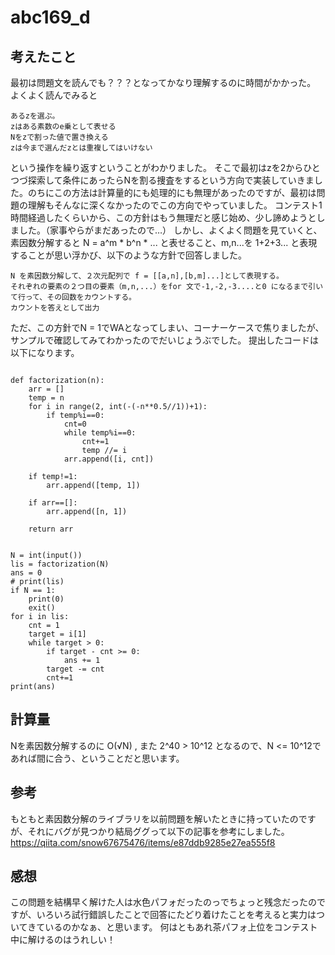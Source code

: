 # abc169_d
## 考えたこと 
最初は問題文を読んでも？？？となってかなり理解するのに時間がかかった。
よくよく読んでみると
```
あるzを選ぶ。
zはある素数のe乗として表せる
Nをzで割った値で置き換える
zは今まで選んだzとは重複してはいけない
```
という操作を繰り返すということがわかりました。
そこで最初はzを2からひとつづ探索して条件にあったらNを割る捜査をするという方向で実装していきました。のちにこの方法は計算量的にも処理的にも無理があったのですが、最初は問題の理解もそんなに深くなかったのでこの方向でやっていました。
コンテスト1時間経過したくらいから、この方針はもう無理だと感じ始め、少し諦めようとしました。（家事やらがまだあったので…）
しかし、よくよく問題を見ていくと、素因数分解すると N = a^m * b^n * ... と表せること、m,n...を 1+2+3... と表現することが思い浮かび、以下のような方針で回答しました。
```
N を素因数分解して、２次元配列で f = [[a,n],[b,m]...]として表現する。
それぞれの要素の２つ目の要素（m,n,...）をfor 文で-1,-2,-3....と0 になるまで引いて行って、その回数をカウントする。
カウントを答えとして出力
```
ただ、この方針でN = 1でWAとなってしまい、コーナーケースで焦りましたが、サンプルで確認してみてわかったのでだいじょうぶでした。
提出したコードは以下になります。
```

def factorization(n):
    arr = []
    temp = n
    for i in range(2, int(-(-n**0.5//1))+1):
        if temp%i==0:
            cnt=0
            while temp%i==0:
                cnt+=1
                temp //= i
            arr.append([i, cnt])
 
    if temp!=1:
        arr.append([temp, 1])
 
    if arr==[]:
        arr.append([n, 1])
 
    return arr
 
 
N = int(input())
lis = factorization(N)
ans = 0
# print(lis)
if N == 1:
    print(0)
    exit()
for i in lis:
    cnt = 1
    target = i[1]
    while target > 0:
        if target - cnt >= 0:
            ans += 1
        target -= cnt
        cnt+=1
print(ans)
```

## 計算量
Nを素因数分解するのに O(√N) , また 2^40 > 10^12 となるので、N <= 10^12であれば間に合う、ということだと思います。

## 参考
もともと素因数分解のライブラリを以前問題を解いたときに持っていたのですが、それにバグが見つかり結局ググって以下の記事を参考にしました。
https://qiita.com/snow67675476/items/e87ddb9285e27ea555f8

## 感想
この問題を結構早く解けた人は水色パフォだったのっでちょっと残念だったのですが、いろいろ試行錯誤したことで回答にたどり着けたことを考えると実力はついてきているのかなぁ、と思います。
何はともあれ茶パフォ上位をコンテスト中に解けるのはうれしい！
